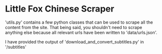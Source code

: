 # Little Fox Chinese Scraper
'utils.py' contains a few python classes that can be used to scrape all the content from the site. That being said, you shouldn't need to scrape anything else because all relevant urls have been written to 'data/urls.json'.

I have provided the output of 'download_and_convert_subtitles.py' in '/subtitles'